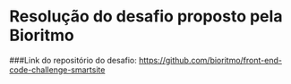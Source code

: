 # Resolução do desafio proposto pela Bioritmo

###Link do repositório do desafio: https://github.com/bioritmo/front-end-code-challenge-smartsite

